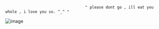                                        " please dont go , ill eat you whole , i love you so. ^_^ "

![image](https://github.com/user-attachments/assets/18a51893-9c0b-4ba9-8519-3df0f88ae93b)










